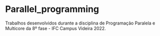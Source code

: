 # Parallel_programming

Trabalhos desenvolvidos durante a disciplina de Programação Paralela e Multicore da 8º fase - IFC Campus Videira 2022.
